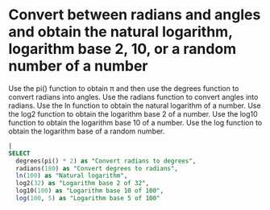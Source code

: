 # Convert between radians and angles and obtain the natural logarithm, logarithm base 2, 10, or a random number of a number

Use the pi() function to obtain π and then use the degrees function to convert radians into angles.
Use the radians function to convert angles into radians.
Use the ln function to obtain the natural logarithm of a number.
Use the log2 function to obtain the logarithm base 2 of a number.
Use the log10 function to obtain the logarithm base 10 of a number.
Use the log function to obtain the logarithm base of a random number.

```SQL
|
SELECT
  degrees(pi() * 2) as "Convert radians to degrees",
  radians(180) as "Convert degrees to radians",
  ln(100) as "Natural logarithm",
  log2(32) as "Logarithm base 2 of 32",
  log10(100) as "Logarithm base 10 of 100",
  log(100, 5) as "Logarithm base 5 of 100"
```

